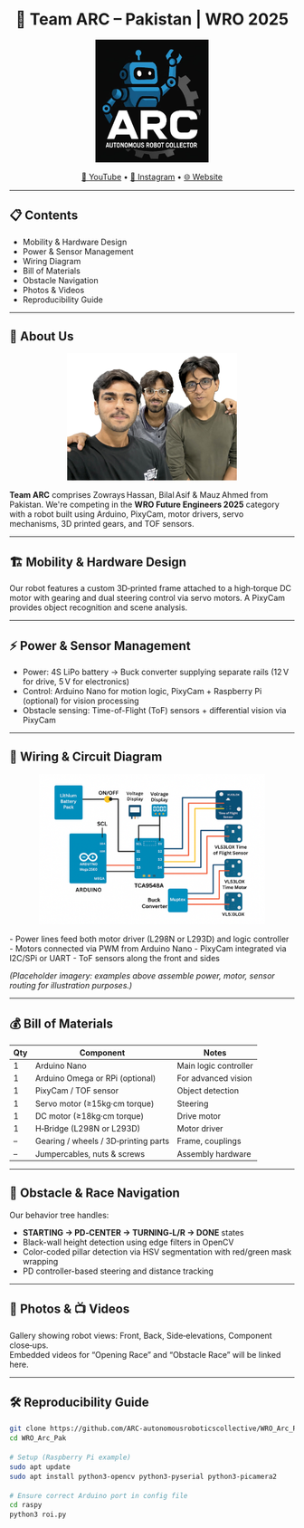 <h1 align="center">🤖 Team ARC – Pakistan | WRO 2025</h1>

<p align="center">
  <img src="team_arc_logo.jpeg" alt="Team ARC Logo" width="200"/>
</p>

<p align="center">
  <a href="https://www.youtube.com/@TeamARC" target="_blank">🎥 YouTube</a> •
  <a href="https://instagram.com/teamarc" target="_blank">📸 Instagram</a> •
  <a href="https://teamarc.com" target="_blank">🌐 Website</a>
</p>

---

## 📋 Contents

- Mobility & Hardware Design  
- Power & Sensor Management  
- Wiring Diagram  
- Bill of Materials  
- Obstacle Navigation  
- Photos & Videos  
- Reproducibility Guide

---

## 👥 About Us


<p align="center">
  <img src="t_image (2).JPG" alt="Team ARC" width="300"/>
</p>

**Team ARC** comprises Zowrays Hassan, Bilal Asif & Mauz Ahmed from Pakistan. We're competing in the **WRO Future Engineers 2025** category with a robot built using Arduino, PixyCam, motor drivers, servo mechanisms, 3D printed gears, and TOF sensors.

---

## 🏗️ Mobility & Hardware Design

Our robot features a custom 3D‑printed frame attached to a high‑torque DC motor with gearing and dual steering control via servo motors. A PixyCam provides object recognition and scene analysis.

---

## ⚡ Power & Sensor Management

- Power: 4S LiPo battery → Buck converter supplying separate rails (12 V for drive, 5 V for electronics)  
- Control: Arduino Nano for motion logic, PixyCam + Raspberry Pi (optional) for vision processing  
- Obstacle sensing: Time-of-Flight (ToF) sensors + differential vision via PixyCam

---

## 🔌 Wiring & Circuit Diagram

<p align="center">
  <img src="circuit.png" alt="Circuit Diagram" width="400"/>
</p>
- Power lines feed both motor driver (L298N or L293D) and logic controller
- Motors connected via PWM from Arduino Nano
- PixyCam integrated via I2C/SPi or UART
- ToF sensors along the front and sides

*(Placeholder imagery: examples above assemble power, motor, sensor routing for illustration purposes.)*

---

## 💰 Bill of Materials

| Qty | Component                             | Notes                   |
|-----|---------------------------------------|--------------------------|
| 1   | Arduino Nano                          | Main logic controller    |
| 1   | Arduino Omega or RPi (optional)       | For advanced vision      |
| 1   | PixyCam / TOF sensor                  | Object detection         |
| 1   | Servo motor (≥15kg·cm torque)         | Steering                 |
| 1   | DC motor (≥18kg·cm torque)            | Drive motor              |
| 1   | H‑Bridge (L298N or L293D)             | Motor driver             |
| –   | Gearing / wheels / 3D‑printing parts  | Frame, couplings         |
| –   | Jumpercables, nuts & screws           | Assembly hardware        |

---

## 🧩 Obstacle & Race Navigation

Our behavior tree handles:
- **STARTING → PD‑CENTER → TURNING‑L/R → DONE** states  
- Black-wall height detection using edge filters in OpenCV  
- Color-coded pillar detection via HSV segmentation with red/green mask wrapping  
- PD controller-based steering and distance tracking

---

## 📸 Photos & 📺 Videos

Gallery showing robot views: Front, Back, Side‑elevations, Component close‑ups.  
Embedded videos for “Opening Race” and “Obstacle Race” will be linked here.

---

## 🛠️ Reproducibility Guide

```bash
git clone https://github.com/ARC-autonomousroboticscollective/WRO_Arc_Pak.git
cd WRO_Arc_Pak

# Setup (Raspberry Pi example)
sudo apt update
sudo apt install python3-opencv python3-pyserial python3-picamera2

# Ensure correct Arduino port in config file
cd raspy
python3 roi.py
